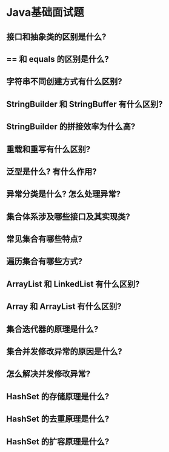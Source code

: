 # Java基础面试题

## 接口和抽象类的区别是什么?

## == 和 equals 的区别是什么?

## 字符串不同创建方式有什么区别?

## StringBuilder 和 StringBuffer 有什么区别?

## StringBuilder 的拼接效率为什么高?

## 重载和重写有什么区别?

## 泛型是什么? 有什么作用?

## 异常分类是什么? 怎么处理异常?

## 集合体系涉及哪些接口及其实现类?

## 常见集合有哪些特点?

## 遍历集合有哪些方式?

## ArrayList 和 LinkedList 有什么区别?

## Array 和 ArrayList 有什么区别?

## 集合迭代器的原理是什么?

## 集合并发修改异常的原因是什么?

## 怎么解决并发修改异常?

## HashSet 的存储原理是什么?

## HashSet 的去重原理是什么?

## HashSet 的扩容原理是什么?